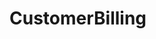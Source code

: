 # CustomerBilling   

<script src="https://unpkg.com/@stoplight/elements/web-components.min.js"></script>
<link rel="stylesheet" href="https://unpkg.com/@stoplight/elements/styles.min.css">

<elements-api
  apiDescriptionUrl="CustomerBilling.yaml"
  layout="sidebar"
  router="hash"
  hideTryIt="false"
  hideSchemas="false"
  hideInternal="false"
/>